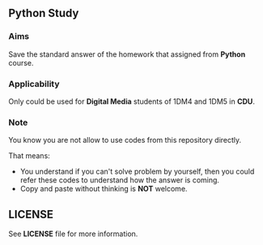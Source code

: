## Python Study

### Aims
Save the standard answer of the homework that assigned from **Python** course.

### Applicability
Only could be used for **Digital Media** students of 1DM4 and 1DM5 in **CDU**.

### Note
You know you are not allow to use codes from this repository directly.<br/>

That means:
- You understand if you can't solve problem by yourself, then you could refer these codes to understand how the answer is coming.
- Copy and paste without thinking is **NOT** welcome.

## LICENSE
See **LICENSE** file for more information.